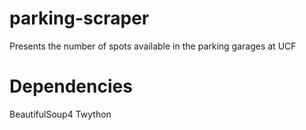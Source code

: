 # parking-scraper
Presents the number of spots available in the parking garages at UCF

# Dependencies
BeautifulSoup4
Twython
